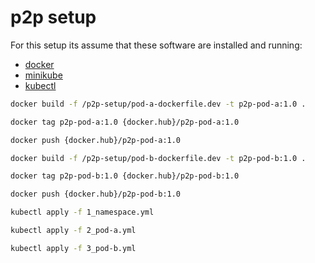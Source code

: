 # p2p setup

For this setup its assume that these software are installed and running:
<ul>
  <li><a href="https://docs.docker.com/engine/install/ubuntu/" target="_blank">docker</a></li>
  <li><a href="https://minikube.sigs.k8s.io/docs/start/" target="_blank">minikube</a></li>
  <li><a href="https://kubernetes.io/docs/tasks/tools/install-kubectl-linux/" target="_blank">kubectl</a></li>
</ul>


```bash
docker build -f /p2p-setup/pod-a-dockerfile.dev -t p2p-pod-a:1.0 .
```

```bash
docker tag p2p-pod-a:1.0 {docker.hub}/p2p-pod-a:1.0
```

```bash
docker push {docker.hub}/p2p-pod-a:1.0
```

```bash
docker build -f /p2p-setup/pod-b-dockerfile.dev -t p2p-pod-b:1.0 .
```

```bash
docker tag p2p-pod-b:1.0 {docker.hub}/p2p-pod-b:1.0
```

```bash
docker push {docker.hub}/p2p-pod-b:1.0
```

```bash
kubectl apply -f 1_namespace.yml
```

```bash
kubectl apply -f 2_pod-a.yml
```

```bash
kubectl apply -f 3_pod-b.yml
```

